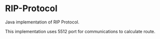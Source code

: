 # RIP-Protocol 
Java implementation of RIP Protocol. 

This implementation uses 5512 port for communications to calculate route.

